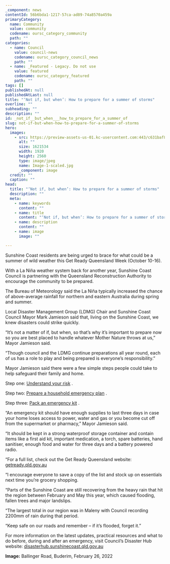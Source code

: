```yaml
---
_component: news
contentId: 56b6bda1-1217-57ca-ad89-74a8570a459a
primaryCategory:
  name: Community
  value: community
  codename: oursc_category_community
  path: ""
categories:
  - name: Council
    value: council-news
    codename: oursc_category_council_news
    path: ""
  - name: _Featured - Legacy. Do not use
    value: featured
    codename: oursc_category_featured
    path: ""
tags: []
publishedAt: null
publishedAtLast: null
title: "‘Not if, but when’: How to prepare for a summer of storms"
overline: ""
subheading: ""
description: ""
id: _not_if__but_when___how_to_prepare_for_a_summer_of
slug: not-if-but-when-how-to-prepare-for-a-summer-of-storms
hero:
  images:
    - src: https://preview-assets-us-01.kc-usercontent.com:443/c631baf8-1b46-001f-580c-d0001b68b4a8/be3876e7-7a35-42af-89f0-01dcb28612a4/Image-1-scaled.jpg
      alt: ""
      size: 1621534
      width: 1920
      height: 2560
      type: image/jpeg
      name: Image-1-scaled.jpg
      _component: image
  credit: ""
  caption: ""
head:
  title: "‘Not if, but when’: How to prepare for a summer of storms"
  description: ""
  meta:
    - name: keywords
      content: ""
    - name: title
      content: "‘Not if, but when’: How to prepare for a summer of storms"
    - name: description
      content: ""
    - name: image
      image: ""

---
```

Sunshine Coast residents are being urged to brace for what could be a summer of wild weather this Get Ready Queensland Week (October 10-16).

With a La Niña weather system back for another year, Sunshine Coast Council is partnering with the Queensland Reconstruction Authority to encourage the community to be prepared.

The Bureau of Meteorology said the La Niña typically increased the chance of above-average rainfall for northern and eastern Australia during spring and summer.

Local Disaster Management Group (LDMG) Chair and Sunshine Coast Council Mayor Mark Jamieson said that, living on the Sunshine Coast, we knew disasters could strike quickly.

“It’s not a matter of if, but when, so that’s why it’s important to prepare now so you are best placed to handle whatever Mother Nature throws at us,” Mayor Jamieson said.

“Though council and the LDMG continue preparations all year round, each of us has a role to play and being prepared is everyone’s responsibility.”

Mayor Jamieson said there were a few simple steps people could take to help safeguard their family and home.

Step one: [Understand your risk](https://www.getready.qld.gov.au/get-prepared/3-steps-get-ready/step-1-understand-your-risk)
.

Step two: [Prepare a household emergency plan](https://www.getready.qld.gov.au/plan)
.

Step three: [Pack an emergency kit](https://www.getready.qld.gov.au/get-prepared/3-steps-get-ready/step-3-pack-emergency-kit)
.

“An emergency kit should have enough supplies to last three days in case your home loses access to power, water and gas or you become cut off from the supermarket or pharmacy,” Mayor Jamieson said.

“It should be kept in a strong waterproof storage container and contain items like a first aid kit, important medication, a torch, spare batteries, hand sanitiser, enough food and water for three days and a battery powered radio.

“For a full list, check out the Get Ready Queensland website: [getready.qld.gov.au](http://getready.qld.gov.au)


“I encourage everyone to save a copy of the list and stock up on essentials next time you’re grocery shopping.

“Parts of the Sunshine Coast are still recovering from the heavy rain that hit the region between February and May this year, which caused flooding, fallen trees and major landslips.

“The largest total in our region was in Maleny with Council recording 2200mm of rain during that period.

“Keep safe on our roads and remember – if it’s flooded, forget it.”

For more information on the latest updates, practical resources and what to do before, during and after an emergency, visit Council’s Disaster Hub website: [disasterhub.sunshinecoast.qld.gov.au](http://disasterhub.sunshinecoast.qld.gov.au)


**Image:** Ballinger Road, Buderim, February 26, 2022

